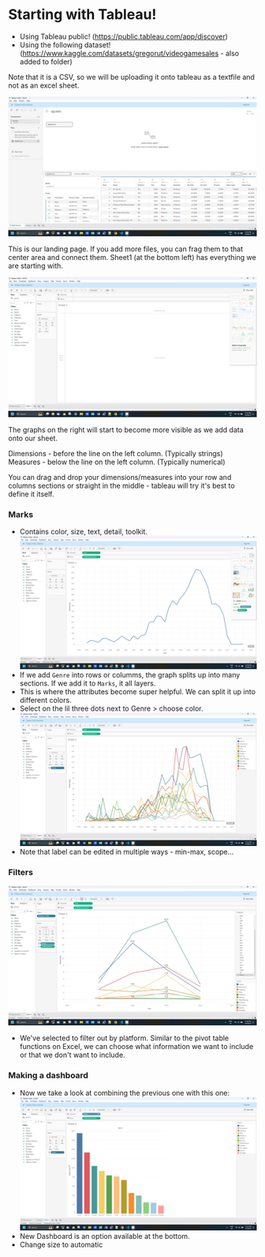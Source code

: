 # Starting with Tableau!

- Using Tableau public! (https://public.tableau.com/app/discover)
- Using the following dataset! (https://www.kaggle.com/datasets/gregorut/videogamesales - also added to folder)

Note that it is a CSV, so we will be uploading it onto tableau as a textfile and not as an excel sheet. 

![alt text](images\image.png)

This is our landing page. If you add more files, you can frag them to that center area and connect them. Sheet1 (at the bottom left) has everything we are starting with. 

![alt text](images\image-1.png)

The graphs on the right will start to become more visible as we add data onto our sheet. 

Dimensions - before the line on the left column. (Typically strings)
Measures - below the line on the left column.  (Typically numerical)

You can drag and drop your dimensions/measures into your row and columns sections or straight in the middle - tableau will try it's best to define it itself.

### Marks
- Contains color, size, text, detail, toolkit. 
  ![alt text](images\image33.png)
- If we add `Genre` into rows or columms, the graph splits up into many sections. If we add it to `Marks`, it all layers. 
- This is where the attributes become super helpful. We can split it up into different colors. 
- Select on the lil three dots next to Genre > choose color. 
![alt text](images\image-4.png)
- Note that label can be edited in multiple ways - min-max, scope...

### Filters
![alt text](images\image-5.png)
- We've selected to filter out by platform. Similar to the pivot table functions on Excel, we can choose what information we want to include or that we don't want to include. 

### Making a dashboard
- Now we take a look at combining the previous one with this one:
  ![alt text](images\image-6.png)
- New Dashboard is an option available at the bottom. 
- Change size to automatic

